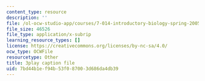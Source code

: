 ```yaml
---
content_type: resource
description: ''
file: /ol-ocw-studio-app/courses/7-014-introductory-biology-spring-2005/7bd44b1ef94b53f087003d686da4db39_zIXGgyOwtUk.vtt
file_size: 46526
file_type: application/x-subrip
learning_resource_types: []
license: https://creativecommons.org/licenses/by-nc-sa/4.0/
ocw_type: OCWFile
resourcetype: Other
title: 3play caption file
uid: 7bd44b1e-f94b-53f0-8700-3d686da4db39
---
```

